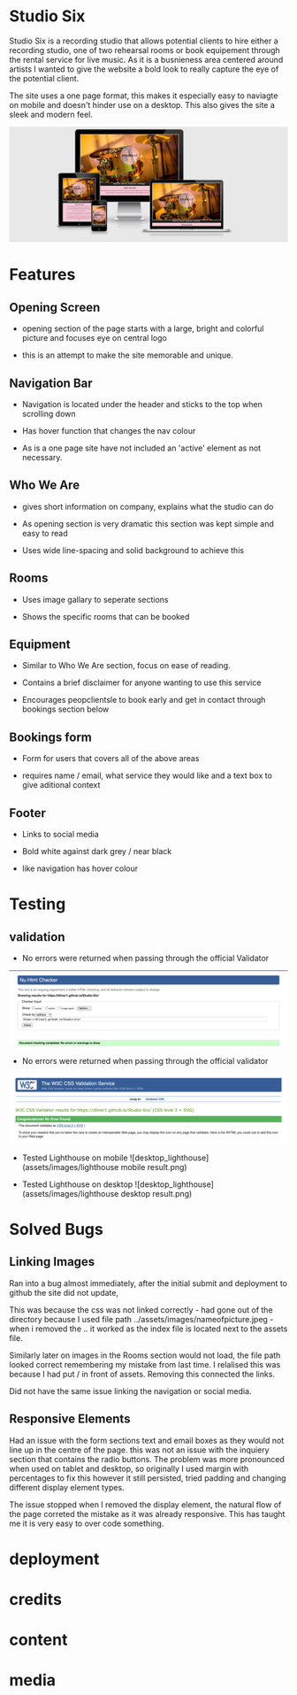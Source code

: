 # Studio Six

Studio Six is a recording studio that allows potential clients to hire either a recording studio, one of two rehearsal rooms or book equipement through the rental service for live music. As it is a busnieness area centered around artists I wanted to give the website a bold look to really capture the eye of the potential client.

The site uses a one page format, this makes it especially easy to naviagte on mobile and doesn't hinder use on a desktop. This also gives the site a sleek and modern feel.

![alt](assets/images/responsive_design.png)

# Features

## Opening Screen

- opening section of the page starts with a large, bright and colorful picture and focuses eye on central logo

- this is an attempt to make the site memorable and unique.



## Navigation Bar

- Navigation is located under the header and sticks to the top when scrolling down

- Has hover function that changes the nav colour 

- As is a one page site have not included an 'active' element as not necessary.


## Who We Are

- gives short information on company, explains what the studio can do 

- As opening section is very dramatic this section was kept simple and easy to read

- Uses wide line-spacing and solid background to achieve this


## Rooms

- Uses image gallary to seperate sections

- Shows the specific rooms that can be booked


## Equipment 

- Similar to Who We Are section, focus on ease of reading.

- Contains a brief disclaimer for anyone wanting to use this service

- Encourages peopclientsle to book early and get in contact through bookings section below


## Bookings form

- Form for users that covers all of the above areas

- requires name / email, what service they would like and a text box to give aditional context


## Footer

- Links to social media

- Bold white against dark grey / near black

- like navigation has hover colour 

# Testing

## validation

- No errors were returned when passing through the official Validator

![html validation](assets/images/html_validation.png)

- No errors were returned when passing through the official validator

![css_validation](assets/images/css_validation.png)

- Tested Lighthouse on mobile
![desktop_lighthouse](assets/images/lighthouse mobile result.png)

- Tested Lighthouse on desktop
![desktop_lighthouse](assets/images/lighthouse desktop result.png)

# Solved Bugs


## Linking Images
Ran into a bug almost immediately, after the initial submit and deployment to github the site did not update, 

This was because the css was not linked correctly - had gone out of the directory because I used file path ../assets/images/nameofpicture.jpeg - when i removed the .. it worked as the index file is located next to the assets file.

Similarly later on images in the Rooms section would not load, the file path looked correct remembering my mistake from last time. I relalised this was because I had put / in front of assets. Removing this connected the links.

Did not have the same issue linking the navigation or social media.

## Responsive Elements

Had an issue with the form sections text and email boxes as they would not line up in the centre of the page. this was not an issue with the inquiery section that contains the radio buttons. The problem was more pronounced when used on tablet and desktop, so originally I used margin with percentages to fix this however it still persisted, tried padding and changing different display element types.

The issue stopped when I removed the display element, the natural flow of the page correted the mistake as it was already responsive. This has taught me it is very easy to over code something.



# deployment



# credits


# content


# media